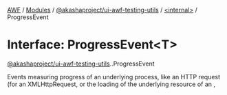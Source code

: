 [AWF](../README.md) / [Modules](../modules.md) / [@akashaproject/ui-awf-testing-utils](../modules/akashaproject_ui_awf_testing_utils.md) / [<internal\>](../modules/akashaproject_ui_awf_testing_utils._internal_.md) / ProgressEvent

# Interface: ProgressEvent<T\>

[@akashaproject/ui-awf-testing-utils](../modules/akashaproject_ui_awf_testing_utils.md).[<internal>](../modules/akashaproject_ui_awf_testing_utils._internal_.md).ProgressEvent

Events measuring progress of an underlying process, like an HTTP request (for an XMLHttpRequest, or the loading of the underlying resource of an <img>, <audio>, <video>, <style> or <link>).

## Type parameters

| Name | Type |
| :------ | :------ |
| `T` | extends `EventTarget` = `EventTarget` |

## Hierarchy

- `Event`

  ↳ **`ProgressEvent`**

## Table of contents

### Properties

- [AT\_TARGET](akashaproject_ui_awf_testing_utils._internal_.ProgressEvent.md#at_target)
- [BUBBLING\_PHASE](akashaproject_ui_awf_testing_utils._internal_.ProgressEvent.md#bubbling_phase)
- [CAPTURING\_PHASE](akashaproject_ui_awf_testing_utils._internal_.ProgressEvent.md#capturing_phase)
- [NONE](akashaproject_ui_awf_testing_utils._internal_.ProgressEvent.md#none)
- [bubbles](akashaproject_ui_awf_testing_utils._internal_.ProgressEvent.md#bubbles)
- [cancelBubble](akashaproject_ui_awf_testing_utils._internal_.ProgressEvent.md#cancelbubble)
- [cancelable](akashaproject_ui_awf_testing_utils._internal_.ProgressEvent.md#cancelable)
- [composed](akashaproject_ui_awf_testing_utils._internal_.ProgressEvent.md#composed)
- [currentTarget](akashaproject_ui_awf_testing_utils._internal_.ProgressEvent.md#currenttarget)
- [defaultPrevented](akashaproject_ui_awf_testing_utils._internal_.ProgressEvent.md#defaultprevented)
- [eventPhase](akashaproject_ui_awf_testing_utils._internal_.ProgressEvent.md#eventphase)
- [isTrusted](akashaproject_ui_awf_testing_utils._internal_.ProgressEvent.md#istrusted)
- [lengthComputable](akashaproject_ui_awf_testing_utils._internal_.ProgressEvent.md#lengthcomputable)
- [loaded](akashaproject_ui_awf_testing_utils._internal_.ProgressEvent.md#loaded)
- [returnValue](akashaproject_ui_awf_testing_utils._internal_.ProgressEvent.md#returnvalue)
- [srcElement](akashaproject_ui_awf_testing_utils._internal_.ProgressEvent.md#srcelement)
- [target](akashaproject_ui_awf_testing_utils._internal_.ProgressEvent.md#target)
- [timeStamp](akashaproject_ui_awf_testing_utils._internal_.ProgressEvent.md#timestamp)
- [total](akashaproject_ui_awf_testing_utils._internal_.ProgressEvent.md#total)
- [type](akashaproject_ui_awf_testing_utils._internal_.ProgressEvent.md#type)

### Methods

- [composedPath](akashaproject_ui_awf_testing_utils._internal_.ProgressEvent.md#composedpath)
- [initEvent](akashaproject_ui_awf_testing_utils._internal_.ProgressEvent.md#initevent)
- [preventDefault](akashaproject_ui_awf_testing_utils._internal_.ProgressEvent.md#preventdefault)
- [stopImmediatePropagation](akashaproject_ui_awf_testing_utils._internal_.ProgressEvent.md#stopimmediatepropagation)
- [stopPropagation](akashaproject_ui_awf_testing_utils._internal_.ProgressEvent.md#stoppropagation)

## Properties

### AT\_TARGET

• `Readonly` **AT\_TARGET**: `number`

#### Inherited from

Event.AT\_TARGET

#### Defined in

node_modules/typescript/lib/lib.dom.d.ts:5123

___

### BUBBLING\_PHASE

• `Readonly` **BUBBLING\_PHASE**: `number`

#### Inherited from

Event.BUBBLING\_PHASE

#### Defined in

node_modules/typescript/lib/lib.dom.d.ts:5124

___

### CAPTURING\_PHASE

• `Readonly` **CAPTURING\_PHASE**: `number`

#### Inherited from

Event.CAPTURING\_PHASE

#### Defined in

node_modules/typescript/lib/lib.dom.d.ts:5125

___

### NONE

• `Readonly` **NONE**: `number`

#### Inherited from

Event.NONE

#### Defined in

node_modules/typescript/lib/lib.dom.d.ts:5126

___

### bubbles

• `Readonly` **bubbles**: `boolean`

Returns true or false depending on how event was initialized. True if event goes through its target's ancestors in reverse tree order, and false otherwise.

#### Inherited from

Event.bubbles

#### Defined in

node_modules/typescript/lib/lib.dom.d.ts:5063

___

### cancelBubble

• **cancelBubble**: `boolean`

#### Inherited from

Event.cancelBubble

#### Defined in

node_modules/typescript/lib/lib.dom.d.ts:5064

___

### cancelable

• `Readonly` **cancelable**: `boolean`

Returns true or false depending on how event was initialized. Its return value does not always carry meaning, but true can indicate that part of the operation during which event was dispatched, can be canceled by invoking the preventDefault() method.

#### Inherited from

Event.cancelable

#### Defined in

node_modules/typescript/lib/lib.dom.d.ts:5068

___

### composed

• `Readonly` **composed**: `boolean`

Returns true or false depending on how event was initialized. True if event invokes listeners past a ShadowRoot node that is the root of its target, and false otherwise.

#### Inherited from

Event.composed

#### Defined in

node_modules/typescript/lib/lib.dom.d.ts:5072

___

### currentTarget

• `Readonly` **currentTarget**: `EventTarget`

Returns the object whose event listener's callback is currently being invoked.

#### Inherited from

Event.currentTarget

#### Defined in

node_modules/typescript/lib/lib.dom.d.ts:5076

___

### defaultPrevented

• `Readonly` **defaultPrevented**: `boolean`

Returns true if preventDefault() was invoked successfully to indicate cancelation, and false otherwise.

#### Inherited from

Event.defaultPrevented

#### Defined in

node_modules/typescript/lib/lib.dom.d.ts:5080

___

### eventPhase

• `Readonly` **eventPhase**: `number`

Returns the event's phase, which is one of NONE, CAPTURING_PHASE, AT_TARGET, and BUBBLING_PHASE.

#### Inherited from

Event.eventPhase

#### Defined in

node_modules/typescript/lib/lib.dom.d.ts:5084

___

### isTrusted

• `Readonly` **isTrusted**: `boolean`

Returns true if event was dispatched by the user agent, and false otherwise.

#### Inherited from

Event.isTrusted

#### Defined in

node_modules/typescript/lib/lib.dom.d.ts:5088

___

### lengthComputable

• `Readonly` **lengthComputable**: `boolean`

#### Defined in

node_modules/typescript/lib/lib.dom.d.ts:11528

___

### loaded

• `Readonly` **loaded**: `number`

#### Defined in

node_modules/typescript/lib/lib.dom.d.ts:11529

___

### returnValue

• **returnValue**: `boolean`

**`deprecated`**

#### Inherited from

Event.returnValue

#### Defined in

node_modules/typescript/lib/lib.dom.d.ts:5090

___

### srcElement

• `Readonly` **srcElement**: `EventTarget`

**`deprecated`**

#### Inherited from

Event.srcElement

#### Defined in

node_modules/typescript/lib/lib.dom.d.ts:5092

___

### target

• `Readonly` **target**: `T`

#### Overrides

Event.target

#### Defined in

node_modules/typescript/lib/lib.dom.d.ts:11530

___

### timeStamp

• `Readonly` **timeStamp**: `number`

Returns the event's timestamp as the number of milliseconds measured relative to the time origin.

#### Inherited from

Event.timeStamp

#### Defined in

node_modules/typescript/lib/lib.dom.d.ts:5100

___

### total

• `Readonly` **total**: `number`

#### Defined in

node_modules/typescript/lib/lib.dom.d.ts:11531

___

### type

• `Readonly` **type**: `string`

Returns the type of event, e.g. "click", "hashchange", or "submit".

#### Inherited from

Event.type

#### Defined in

node_modules/typescript/lib/lib.dom.d.ts:5104

## Methods

### composedPath

▸ **composedPath**(): `EventTarget`[]

Returns the invocation target objects of event's path (objects on which listeners will be invoked), except for any nodes in shadow trees of which the shadow root's mode is "closed" that are not reachable from event's currentTarget.

#### Returns

`EventTarget`[]

#### Inherited from

Event.composedPath

#### Defined in

node_modules/typescript/lib/lib.dom.d.ts:5108

___

### initEvent

▸ **initEvent**(`type`, `bubbles?`, `cancelable?`): `void`

**`deprecated`**

#### Parameters

| Name | Type |
| :------ | :------ |
| `type` | `string` |
| `bubbles?` | `boolean` |
| `cancelable?` | `boolean` |

#### Returns

`void`

#### Inherited from

Event.initEvent

#### Defined in

node_modules/typescript/lib/lib.dom.d.ts:5110

___

### preventDefault

▸ **preventDefault**(): `void`

If invoked when the cancelable attribute value is true, and while executing a listener for the event with passive set to false, signals to the operation that caused event to be dispatched that it needs to be canceled.

#### Returns

`void`

#### Inherited from

Event.preventDefault

#### Defined in

node_modules/typescript/lib/lib.dom.d.ts:5114

___

### stopImmediatePropagation

▸ **stopImmediatePropagation**(): `void`

Invoking this method prevents event from reaching any registered event listeners after the current one finishes running and, when dispatched in a tree, also prevents event from reaching any other objects.

#### Returns

`void`

#### Inherited from

Event.stopImmediatePropagation

#### Defined in

node_modules/typescript/lib/lib.dom.d.ts:5118

___

### stopPropagation

▸ **stopPropagation**(): `void`

When dispatched in a tree, invoking this method prevents event from reaching any objects other than the current object.

#### Returns

`void`

#### Inherited from

Event.stopPropagation

#### Defined in

node_modules/typescript/lib/lib.dom.d.ts:5122
